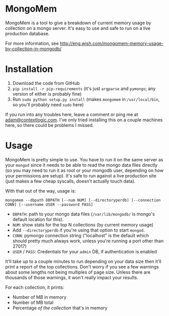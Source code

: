 # MongoMem

MongoMem is a tool to give a breakdown of current memory usage by collection on a mongo server. It's easy to use and safe to run on a live production database. 

For more information, see http://eng.wish.com/mongomem-memory-usage-by-collection-in-mongodb/

# Installation

1.  Download the code from GitHub
2.  `pip install -r pip-requirements` (it's just `argparse` and `pymongo`; any version of either is probably fine)
3.  Run `sudo python setup.py install` (makes `mongomem` in `/usr/local/bin`, so you'll probably need `sudo` here)

If you run into any troubles here, leave a comment or ping me at adam@contextlogic.com. I've only tried installing this on a couple machines here, so there could be problems I missed.

# Usage

MongoMem is pretty simple to use. You have to run it on the same server as your `mongod` since it needs to be able to read the mongo data files directly (so you may need to run it as root or your mongodb user, depending on how your permissions are setup). It's safe to run against a live production site (just makes a few cheap syscalls, doesn't actually touch data).

With that out of the way, usage is:

    mongomem --dbpath DBPATH [--num NUM] [--directoryperdb] [--connection CONN] [--username USER --password PASS]
    

*   `DBPATH`: path to your mongo data files (`/var/lib/mongodb/` is mongo's default location for this). 
*   `NUM`: show stats for the top N collections (by current memory usage)
*   Add `--directoryperdb` if you're using that option to start `mongod`. 
*   `CONN`: pymongo connection string ("localhost" is the default which should pretty much always work, unless you're running a port other than 27017) 
*   `USER` / `PASS`: Credentials for your `admin` DB, if authentication is enabled

It'll take up to a couple minutes to run depending on your data size then it'll print a report of the top collections. Don't worry if you see a few warnings about some lengths not being multiples of page size. Unless there are thousands of those warnings, it won't really impact your results.

For each collection, it prints:

*   Number of MB in memory
*   Number of MB total
*   Percentage *of the collection* that's in memory
